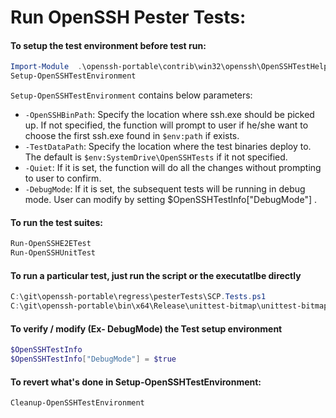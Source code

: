 Run OpenSSH Pester Tests:
==================================

#### To setup the test environment before test run:

```powershell
Import-Module  .\openssh-portable\contrib\win32\openssh\OpenSSHTestHelper.psm1 –Force
Setup-OpenSSHTestEnvironment
```

`Setup-OpenSSHTestEnvironment` contains below parameters:
* `-OpenSSHBinPath`: Specify the location where ssh.exe should be picked up. If not specified, the function will prompt to user if he/she want to choose the first ssh.exe found in `$env:path` if exists.
* `-TestDataPath`: Specify the location where the test binaries deploy to. The default is `$env:SystemDrive\OpenSSHTests` if it not specified.
* `-Quiet`: If it is set, the function will do all the changes without prompting to user to confirm.
* `-DebugMode`: If it is set, the subsequent tests will be running in debug mode. User can modify by setting $OpenSSHTestInfo["DebugMode"] .

#### To run the test suites:

```powershell
Run-OpenSSHE2ETest
Run-OpenSSHUnitTest
```

#### To run a particular test, just run the script or the executatlbe directly

```powershell
C:\git\openssh-portable\regress\pesterTests\SCP.Tests.ps1
C:\git\openssh-portable\bin\x64\Release\unittest-bitmap\unittest-bitmap.exe
```

#### To verify / modify (Ex- DebugMode) the Test setup environment 

```powershell
$OpenSSHTestInfo
$OpenSSHTestInfo["DebugMode"] = $true
```

#### To revert what's done in Setup-OpenSSHTestEnvironment:

```powershell
Cleanup-OpenSSHTestEnvironment
```

